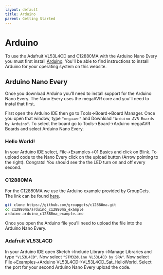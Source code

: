 ```yaml
---
layout: default
title: Arduino
parent: Getting Started
---
```


# Arduino

To use the Adafruit VL53L4CD and C12880MA with the Arduino Nano Every you must first install [Arduino](https://www.arduino.cc/en/software). You'll be able to find instructions to install Arduino for your operating system on this website. 


## Arduino Nano Every

Once you download Arduino you'll need to install support for the Arduino Nano Every. The Nano Every uses the megaAVR core and you'll need to instal that first.

First open the Arduino IDE then go to Tools->Board->Board Manager. Once you open that window, type `"megaavr"` and Download `"Arduino AVR Boards by Arduino"`. To select the board go to Tools->Board->Arduino megaAVR Boards and select Arduino Nano Every. 

### Hello World!

In your Arduino IDE select, File->Examples->01.Basics and click on Blink. To upload code to the Nano Every click on the upload button (Arrow pointing to the right). Congrats! You should see the the LED turn on and off every second.

### C12880MA
For the C12880MA we use the Arduino example provided by GroupGets. The link can be found [here](https://github.com/groupgets/c12880ma).
```bash
git clone https://github.com/groupgets/c12880ma.git
cd c12880ma/arduino_c12880ma_example 
arduino arduino_c12880ma_example.ino 
```
Once you open the Arduino file you'll need to upload the file into the Arduino Nano Every. 


### Adafruit VL53L4CD	
In your Arduino IDE open Sketch->Include Library->Manage Libraries and type `"VL53L4CD"`. Now select `"STM32duino VL53L4CD by SRA"`.
Now select File->Examples->Arduino VL53L4CD->VL53L4CD_Sat_HelloWorld. Select the port for your second Arduino Nano Every upload the code. 